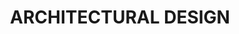 ---
type: page
layout: design-portfolio
title: 'ARCHITECTURAL DESIGN'
url: /our-portfolio
params:
page-status: 'design-portfolio'
---